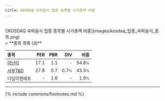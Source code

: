 ```yaml
---
title: KOSDAQ 숙박음식 업종 종목별 시가총액 비중
---
```

<br>
![KOSDAQ 숙박음식 업종 종목별 시가총액 비중](images/kosdaq_업종_숙박음식_종목.png)
<br>
> **종목 목록 (3)**<a id="list"></a>

| **종목** | **PER** | **PBR** | **DIV** | **비중** |
| :------- | ------: | ------: | ------: | -------: |
| [아난티](/025980/) | 17.1 | 1.1 | - | 54.8<small>%</small> |
| [서부T&D](/006730/) | 27.8 | 0.7 | 0.7<small>%</small> | 43.3<small>%</small> |
| 디딤이앤에프 | - | 1.6 | - | 1.9<small>%</small> |

---
{% include commons/footnotes.md %}